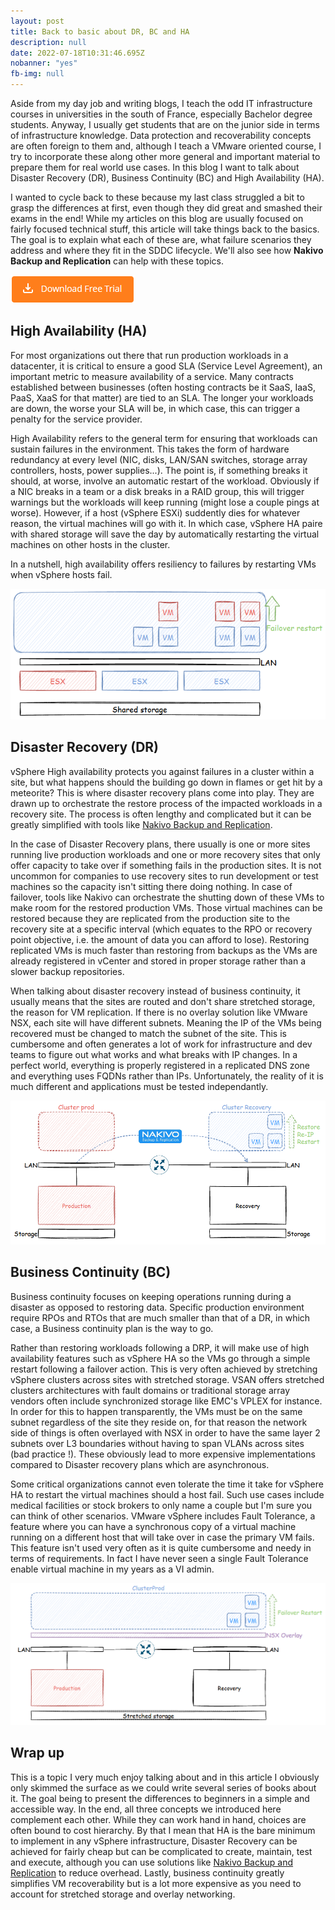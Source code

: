 ```yaml
---
layout: post
title: Back to basic about DR, BC and HA
description: null
date: 2022-07-18T10:31:46.695Z
nobanner: "yes"
fb-img: null
---
```


Aside from my day job and writing blogs, I teach the odd IT infrastructure courses in universities in the south of France, especially Bachelor degree students. Anyway, I usually get students that are on the junior side in terms of infrastructure knowledge. Data protection and recoverability concepts are often foreign to them and, although I teach a VMware oriented course, I try to incorporate these along other more general and important material to prepare them for real world use cases. In this blog I want to talk about Disaster Recovery (DR), Business Continuity (BC) and High Availability (HA).

I wanted to cycle back to these because my last class struggled a bit to grasp the differences at first, even though they did great and smashed their exams in the end! While my articles on this blog are usually focused on fairly focused technical stuff, this article will take things back to the basics. The goal is to explain what each of these are, what failure scenarios they address and where they fit in the SDDC lifecycle. We'll also see how **Nakivo Backup and Replication** can help with these topics.

[![download trial](/img/2021-10-18_11h14_34.png)](https://www.nakivo.com/resources/download/trial-download/)

## High Availability (HA)

For most organizations out there that run production workloads in a datacenter, it is critical to ensure a good SLA (Service Level Agreement), an important metric to measure availability of a service. Many contracts established between businesses (often hosting contracts be it SaaS, IaaS, PaaS, XaaS for that matter) are tied to an SLA. The longer your workloads are down, the worse your SLA will be, in which case, this can trigger a penalty for the service provider.

High Availability refers to the general term for ensuring that workloads can sustain failures in the environment. This takes the form of hardware redundancy at every level (NIC, disks, LAN/SAN switches, storage array controllers, hosts, power supplies...). The point is, if something breaks it should, at worse, involve an automatic restart of the workload. Obviously if a NIC breaks in a team or a disk breaks in a RAID group, this will trigger warnings but the workloads will keep running (might lose a couple pings at worse). However, if a host (vSphere ESXi) suddently dies for whatever reason, the virtual machines will go with it. In which case, vSphere HA paire with shared storage will save the day by automatically restarting the virtual machines on other hosts in the cluster.

In a nutshell, high availability offers resiliency to failures by restarting VMs when vSphere hosts fail.

![High Availability](/img/2022-06-27-10-52-06.png)

## Disaster Recovery (DR)

vSphere High availability protects you against failures in a cluster within a site, but what happens should the building go down in flames or get hit by a meteorite? This is where disaster recovery plans come into play. They are drawn up to orchestrate the restore process of the impacted workloads in a recovery site. The process is often lengthy and complicated but it can be greatly simplified with tools like [Nakivo Backup and Replication](https://www.nakivo.com/).

In the case of Disaster Recovery plans, there usually is one or more sites running live production workloads and one or more recovery sites that only offer capacity to take over if something fails in the production sites. It is not uncommon for companies to use recovery sites to run development or test machines so the capacity isn't sitting there doing nothing. In case of failover, tools like Nakivo can orchestrate the shutting down of these VMs to make room for the restored production VMs. Those virtual machines can be restored because they are replicated from the production site to the recovery site at a specific interval (which equates to the RPO or recovery point objective, i.e. the amount of data you can afford to lose). Restoring replicated VMs is much faster than restoring from backups as the VMs are already registered in vCenter and stored in proper storage rather than a slower backup repositories.

When talking about disaster recovery instead of business continuity, it usually means that the sites are routed and don't share stretched storage, the reason for VM replication. If there is no overlay solution like VMware NSX, each site will have different subnets. Meaning the IP of the VMs being recovered must be changed to match the subnet of the site. This is cumbersome and often generates a lot of work for infrastructure and dev teams to figure out what works and what breaks with IP changes. In a perfect world, everything is properly registered in a replicated DNS zone and everything uses FQDNs rather than IPs. Unfortunately, the reality of it is much different and applications must be tested independantly.

![disaster recovery](/img/2022-06-27-09-55-40.png)

## Business Continuity (BC)

Business continuity focuses on keeping operations running during a disaster as opposed to restoring data. Specific production environment require RPOs and RTOs that are much smaller than that of a DR, in which case, a Business continuity plan is the way to go.

Rather than restoring workloads following a DRP, it will make use of high availability features such as vSphere HA so the VMs go through a simple restart following a failover action. This is very often achieved by stretching vSphere clusters across sites with stretched storage. VSAN offers stretched clusters architectures with fault domains or traditional storage array vendors often include synchronized storage like EMC's VPLEX for instance. In order for this to happen transparently, the VMs must be on the same subnet regardless of the site they reside on, for that reason the network side of things is often overlayed with NSX in order to have the same layer 2 subnets over L3 boundaries without having to span VLANs across sites (bad practice !). These obviously lead to more expensive implementations compared to Disaster recovery plans which are asynchronous.

Some critical organizations cannot even tolerate the time it take for vSphere HA to restart the virtual machines should a host fail. Such use cases include medical facilities or stock brokers to only name a couple but I'm sure you can think of other scenarios. VMware vSphere includes Fault Tolerance, a feature where you can have a synchronous copy of a virtual machine running on a different host that will take over in case the primary VM fails. This feature isn't used very often as it is quite cumbersome and needy in terms of requirements. In fact I have never seen a single Fault Tolerance enable virtual machine in my years as a VI admin.

![Business Continuity](/img/2022-06-27-10-01-09.png)

## Wrap up

This is a topic I very much enjoy talking about and in this article I obviously only skimmed the surface as we could write several series of books about it. The goal being to present the differences to beginners in a simple and accessible way. In the end, all three concepts we introduced here complement each other. While they can work hand in hand, choices are often bound to cost hierarchy. By that I mean that HA is the bare minimum to implement in any vSphere infrastructure, Disaster Recovery can be achieved for fairly cheap but can be complicated to create, maintain, test and execute, although you can use solutions like [Nakivo Backup and Replication](https://www.nakivo.com/) to reduce overhead. Lastly, business continuity greatly simplifies VM recoverability but is a lot more expensive as you need to account for stretched storage and overlay networking.
